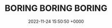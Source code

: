 ---
title: "BORING BORING BORING"
link: "https://boringboringboring.com"
date: "2022-11-24 15:50:50 +0000"
---